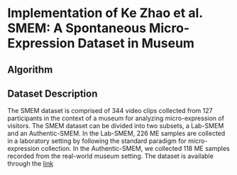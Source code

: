 
# Implementation of Ke Zhao et al. SMEM: A Spontaneous Micro-Expression Dataset in Museum
## Algorithm 




## Dataset Description
The SMEM dataset is comprised of 344 video clips collected from 127 participants in the context of a museum for analyzing micro-expression of visitors. The SMEM dataset can be divided into two subsets, a Lab-SMEM and an Authentic-SMEM. In the Lab-SMEM, 226 ME samples are collected in a laboratory setting by following the standard paradigm for micro-expression collection. In the Authentic-SMEM, we collected 118 ME samples recorded from the real-world museum setting. The dataset is available through the [link](https://connectpolyu-my.sharepoint.com/:u:/g/personal/23037125r_connect_polyu_hk/ESBAi-HtsB5CsVo9I37Sb6oBEe9ll05Gpa_L9EUYMqjuMQ?e=q7ReIe)
